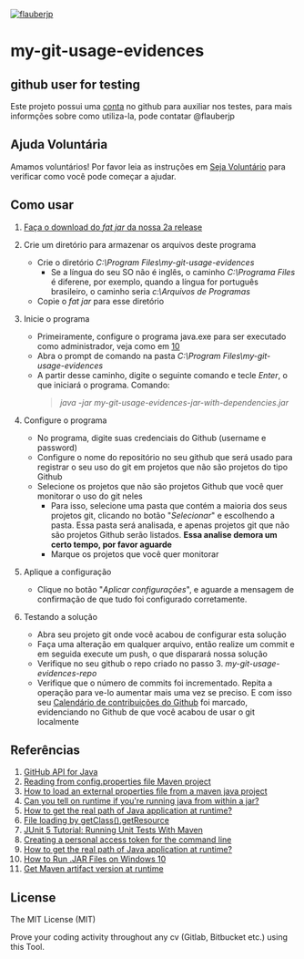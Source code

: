 [![flauberjp](https://circleci.com/gh/flauberjp/my-git-usage-evidences.svg?style=shield)](https://circleci.com/gh/flauberjp/my-git-usage-evidences/tree/master)
# my-git-usage-evidences

## github user for testing

Este projeto possui uma [conta](https://github.com/mygitusageevicencesapp) no github para auxiliar nos testes, para mais informções sobre como utiliza-la, pode contatar @flauberjp

## Ajuda Voluntária
Amamos voluntários! Por favor leia as instruções em [Seja Voluntário](CONTRIBUTING.md) para verificar como você pode começar a ajudar.

## Como usar

1. [Faça o download do _fat jar_ da nossa 2a release](https://github.com/flauberjp/my-git-usage-evidences/releases/tag/1.1-SNAPSHOT)

2. Crie um diretório para armazenar os arquivos deste programa
    * Crie o diretório _C:\Program Files\my-git-usage-evidences_
      * Se a língua do seu SO não é inglês, o caminho _C:\Programa Files_ é diferene, 
       por exemplo, quando a língua for português brasileiro, o caminho seria _c:\Arquivos de Programas_
    * Copie o _fat jar_ para esse diretório

3. Inicie o programa
    * Primeiramente, configure o programa java.exe para ser executado como administrador, 
    veja como em [10](https://appuals.com/how-to-run-jar-files-on-windows-10/)
    * Abra o prompt de comando 
    na pasta _C:\Program Files\my-git-usage-evidences_
    * A partir desse caminho, digite o seguinte comando e tecle _Enter_, o que iniciará o programa. 
    Comando: 
      > _java -jar my-git-usage-evidences-jar-with-dependencies.jar_

4. Configure o programa
    * No programa, digite suas credenciais do Github 
    (username e password)
    * Configure o nome do repositório no seu github que será usado
    para registrar o seu uso do git em projetos que não são projetos 
    do tipo Github
    * Selecione os projetos que não são projetos Github que você quer
    monitorar o uso do git neles
      * Para isso, selecione uma pasta que contém a maioria dos seus
      projetos git, clicando no botão "_Selecionar_" e escolhendo a pasta.
      Essa pasta será analisada, e apenas projetos git que não são projetos
      Github serão listados. 
      **Essa analise demora um certo tempo, por favor aguarde**
      * Marque os projetos que você quer monitorar

5. Aplique a configuração
    * Clique no botão "_Aplicar configurações_", e aguarde a mensagem
    de confirmação de que tudo foi configurado corretamente. 

6. Testando a solução
    * Abra seu projeto git onde você acabou de configurar esta solução
    * Faça uma alteração em qualquer arquivo, então realize um commit 
    e em seguida execute um push, o que disparará nossa solução
    * Verifique no seu github o repo criado no passo 3. _my-git-usage-evidences-repo_
    * Verifique que o número de commits foi incrementado. 
    Repita a operação para ve-lo aumentar mais uma vez se preciso.
    E com isso seu [Calendário de contribuições do Github](https://help.github.com/pt/github/setting-up-and-managing-your-github-profile/viewing-contributions-on-your-profile#contributions-calendar) 
    foi marcado, evidenciando no Github de que você acabou de usar o git localmente

## Referências
1. [GitHub API for Java](https://github-api.kohsuke.org/)
2. [Reading from config.properties file Maven project](https://stackoverflow.com/questions/35008377/reading-from-config-properties-file-maven-project)
3. [How to load an external properties file from a maven java project](https://stackoverflow.com/questions/34712885/how-to-load-an-external-properties-file-from-a-maven-java-project)
4. [Can you tell on runtime if you're running java from within a jar?](https://stackoverflow.com/questions/482560/can-you-tell-on-runtime-if-youre-running-java-from-within-a-jar)
5. [How to get the real path of Java application at runtime?](https://stackoverflow.com/questions/4032957/how-to-get-the-real-path-of-java-application-at-runtime)
6. [File loading by getClass().getResource](https://stackoverflow.com/questions/14089146/file-loading-by-getclass-getresource)
7. [JUnit 5 Tutorial: Running Unit Tests With Maven](https://www.petrikainulainen.net/programming/testing/junit-5-tutorial-running-unit-tests-with-maven/)
8. [Creating a personal access token for the command line](https://help.github.com/en/github/authenticating-to-github/creating-a-personal-access-token-for-the-command-line)
9. [How to get the real path of Java application at runtime?](https://stackoverflow.com/a/43553093/6771132)
10. [How to Run .JAR Files on Windows 10](https://appuals.com/how-to-run-jar-files-on-windows-10/)
11. [Get Maven artifact version at runtime](https://stackoverflow.com/a/2713013/6771132)


## License
The MIT License (MIT)

Prove your coding activity throughout any cv (Gitlab, Bitbucket etc.)  using this Tool. 
